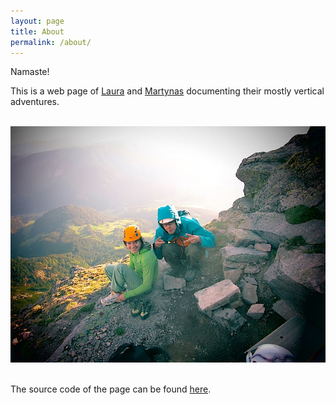 ```yaml
---
layout: page
title: About
permalink: /about/
---
```


Namaste!

This is a web page of [Laura](https://twitter.com/eigenlaura) and
[Martynas](https://twitter.com/martyns) documenting their mostly vertical adventures.

<br>
<div class="image-wrapper">
        <img src="/images/about.jpg" alt="Laura & Martynas">
</div>
<br>

The source code of the page can be found [here](https://github.com/brb/vagabonds).
